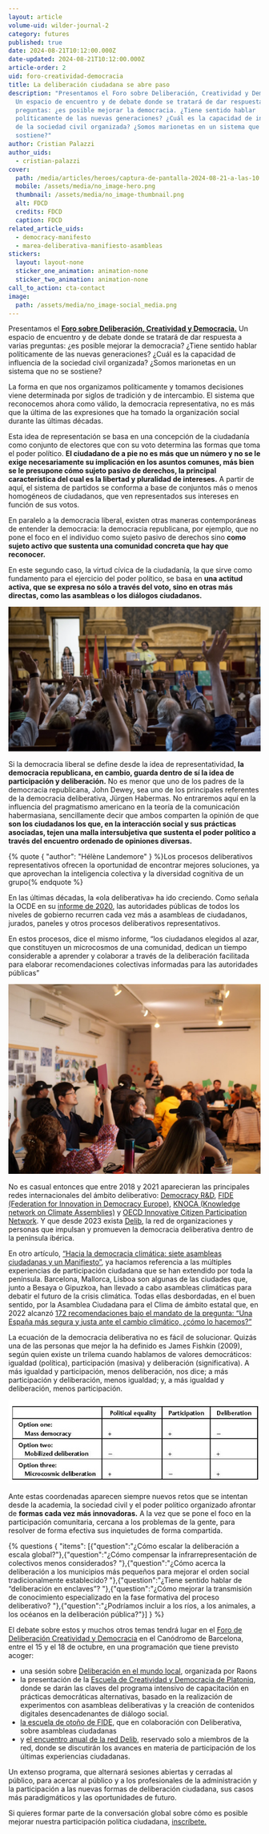 ```yaml
---
layout: article
volume-uid: wilder-journal-2
category: futures
published: true
date: 2024-08-21T10:12:00.000Z
date-updated: 2024-08-21T10:12:00.000Z
article-order: 2
uid: foro-creatividad-democracia
title: La deliberación ciudadana se abre paso
description: "Presentamos el Foro sobre Deliberación, Creatividad y Democracia.
  Un espacio de encuentro y de debate donde se tratará de dar respuesta a varias
  preguntas: ¿es posible mejorar la democracia. ¿Tiene sentido hablar
  políticamente de las nuevas generaciones? ¿Cuál es la capacidad de influencia
  de la sociedad civil organizada? ¿Somos marionetas en un sistema que no se
  sostiene?"
author: Cristian Palazzi
author_uids:
  - cristian-palazzi
cover:
  path: /media/articles/heroes/captura-de-pantalla-2024-08-21-a-las-10.12.27.png
  mobile: /assets/media/no_image-hero.png
  thumbnail: /assets/media/no_image-thumbnail.png
  alt: FDCD
  credits: FDCD
  caption: FDCD
related_article_uids:
  - democracy-manifesto
  - marea-deliberativa-manifiesto-asambleas
stickers:
  layout: layout-none
  sticker_one_animation: animation-none
  sticker_two_animation: animation-none
call_to_action: cta-contact
image:
  path: /assets/media/no_image-social_media.png
---
```

Presentamos el **[Foro sobre Deliberación, Creatividad y Democracia.](https://openspaces.platoniq.net/conferences/FDCD)** Un espacio de encuentro y de debate donde se tratará de dar respuesta a varias preguntas: ¿es posible mejorar la democracia? ¿Tiene sentido hablar políticamente de las nuevas generaciones? ¿Cuál es la capacidad de influencia de la sociedad civil organizada? ¿Somos marionetas en un sistema que no se sostiene?

La forma en que nos organizamos políticamente y tomamos decisiones viene determinada por siglos de tradición y de intercambio. El sistema que reconocemos ahora como válido, la democracia representativa, no es más que la última de las expresiones que ha tomado la organización social durante las últimas décadas. 

Esta idea de representación se basa en una concepción de la ciudadanía como conjunto de electores que con su voto determina las formas que toma el poder político. **El ciudadano de a pie no es más que un número y no se le exige necesariamente su implicación en los asuntos comunes, más bien se le presupone cómo sujeto pasivo de derechos, la principal característica del cual es la libertad y pluralidad de intereses.** A partir de aquí, el sistema de partidos se conforma a base de conjuntos más o menos homogéneos de ciudadanos, que ven representados sus intereses en función de sus votos.

En paralelo a la democracia liberal, existen otras maneras contemporáneas de entender la democracia: la democracia republicana, por ejemplo, que no pone el foco en el individuo como sujeto pasivo de derechos sino **como sujeto activo que sustenta una comunidad concreta que hay que reconocer.**

En este segundo caso, la virtud cívica de la ciudadanía, la que sirve como fundamento para el ejercicio del poder político, se basa en **una actitud activa, que se expresa no sólo a través del voto, sino en otras más directas, como las asambleas o los diálogos ciudadanos.**

![La Asamblea Ciudadana para el Clima aprueba sus recomendaciones](/media/captura-de-pantalla-2022-05-26-a-las-16.58.28.webp "La Asamblea Ciudadana para el Clima aprueba sus recomendaciones")

Si la democracia liberal se define desde la idea de representatividad, **la democracia republicana, en cambio, guarda dentro de sí la idea de participación y deliberación.** No es menor que uno de los padres de la democracia republicana, John Dewey, sea uno de los principales referentes de la democracia deliberativa, Jürgen Habermas. No entraremos aquí en la influencia del pragmatismo americano en la teoría de la comunicación habermasiana, sencillamente decir que ambos comparten la opinión de que **son los ciudadanos los que, en la interacción social y sus prácticas asociadas, tejen una malla intersubjetiva que sustenta el poder político a través del encuentro ordenado de opiniones diversas.** 

{% quote { "author": "Hélène Landemore" } %}Los procesos deliberativos representativos ofrecen la oportunidad de encontrar mejores soluciones, ya que aprovechan la inteligencia colectiva y la diversidad cognitiva de un grupo{% endquote %}

En las últimas décadas, la «ola deliberativa» ha ido creciendo. Como señala la OCDE en su [informe de 2020](https://www.oecd-ilibrary.org/governance/innovative-citizen-participation-and-new-democratic-institutions_339306da-en), las autoridades públicas de todos los niveles de gobierno recurren cada vez más a asambleas de ciudadanos, jurados, paneles y otros procesos deliberativos representativos. 

En estos procesos, dice el mismo informe, “los ciudadanos elegidos al azar, que constituyen un microcosmos de una comunidad, dedican un tiempo considerable a aprender y colaborar a través de la deliberación facilitada para elaborar recomendaciones colectivas informadas para las autoridades públicas” 

![Sesión preparatoria para el Diálogo Global sobre los Océanos, facilitada por Platoniq y Raons Públiques, organizada por Missions Publiques.](/media/photo_2024-08-20_16-57-29.jpg "Sesión preparatoria para el Diálogo Global sobre los Océanos, facilitada por Platoniq y Raons Públiques, organizada por Missions Publiques.")

No es casual entonces que entre 2018 y 2021 aparecieran las principales redes internacionales del ámbito deliberativo: [Democracy R&D](https://democracyrd.org/), [FIDE (Federation for Innovation in Democracy Europe)](https://www.fide.eu/), [KNOCA (Knowledge network on Climate Assemblies)](https://knoca.eu/) y [OECD Innovative Citizen Participation Network](https://www.oecd.org/governance/innovative-citizen-participation/). Y que desde 2023 exista [Delib](https://delibrede.net/), la red de organizaciones y personas que impulsan y promueven la democracia deliberativa dentro de la península ibérica.

En otro artículo, [“Hacia la democracia climática: siete asambleas ciudadanas y un Manifiesto”](https://journal.platoniq.net/es/wilder-journal-2/futures/marea-deliberativa-manifiesto-asambleas/), ya hacíamos referencia a las múltiples experiencias de participación ciudadana que se han extendido por toda la península. Barcelona, Mallorca, Lisboa son algunas de las ciudades que, junto a Besaya o Gipuzkoa, han llevado a cabo asambleas climáticas para debatir el futuro de la crisis climática. Todas ellas desbordadas, en el buen sentido, por la Asamblea Ciudadana para el Clima de ámbito estatal que, en 2022 alcanzó [172 recomendaciones bajo el mandato de la pregunta: “Una España más segura y justa ante el cambio climático, ¿cómo lo hacemos?”](https://asambleaciudadanadelcambioclimatico.es/wp-content/uploads/2022/06/Informe-recomendaciones-Asamblea-Ciudadana-Clima_ESP.pdf)

La ecuación de la democracia deliberativa no es fácil de solucionar. Quizás una de las personas que mejor la ha definido es James Fishkin (2009), según quien existe un trilema cuando hablamos de valores democráticos: igualdad (política), participación (masiva) y deliberación (significativa). A más igualdad y participación, menos deliberación, nos dice; a más participación y deliberación, menos igualdad; y, a más igualdad y deliberación, menos participación. 

![Trilema de Fishkin](/media/fishkin_trilemma.jpg "Trilema de Fishkin")

Ante estas coordenadas aparecen siempre nuevos retos que se intentan desde la academia, la sociedad civil y el poder político organizado afrontar de **formas cada vez más innovadoras.** A la vez que se pone el foco en la participación comunitaria, cercana a los problemas de la gente, para resolver de forma efectiva sus inquietudes de forma compartida.

{% questions { "items": [{"question":"¿Cómo escalar la deliberación a escala global?"},{"question":"¿Cómo compensar la infrarrepresentación de colectivos menos considerados? "},{"question":"¿Cómo acerca la deliberación a los municipios más pequeños para mejorar el orden social tradicionalmente establecido? "},{"question":"¿Tiene sentido hablar de “deliberación en enclaves”? "},{"question":"¿Cómo mejorar la transmisión de conocimiento especializado en la fase formativa del proceso deliberativo? "},{"question":"¿Podríamos incluir a los ríos, a los animales, a los océanos en la deliberación pública?"}] } %}

El debate sobre estos y muchos otros temas tendrá lugar en el [Foro de Deliberación Creatividad y Democracia](https://openspaces.platoniq.net/conferences/FDCD) en el Canódromo de Barcelona, entre el 15 y el 18 de octubre, en una programación que tiene previsto acoger:

* una sesión sobre [Deliberación en el mundo local](https://openspaces.platoniq.net/conferences/FDCD/f/420/meetings/196), organizada por Raons
* la presentación de la [Escuela de Creatividad y Democracia de Platoniq](https://openspaces.platoniq.net/conferences/FDCD/f/420/meetings/200), donde se darán las claves del programa intensivo de capacitación en prácticas democráticas alternativas, basado en la realización de experimentos con asambleas deliberativas y la creación de contenidos digitales desencadenantes de diálogo social.
* [la escuela de otoño de FIDE](https://openspaces.platoniq.net/conferences/FDCD/f/420/meetings/195), que en colaboración con Deliberativa, sobre asambleas ciudadanas
* y [el encuentro anual de la red Delib](https://openspaces.platoniq.net/conferences/FDCD/f/420/meetings/197), reservado solo a miembros de la red, donde se discutirán los avances en materia de participación de los últimas experiencias ciudadanas.

Un extenso programa, que alternará sesiones abiertas y cerradas al público, para acercar al público y a los profesionales de la administración y la participación a las nuevas formas de deliberación ciudadana, sus casos más paradigmáticos y las oportunidades de futuro.

Si quieres formar parte de la conversación global sobre cómo es posible mejorar nuestra participación política ciudadana, [inscríbete.](https://openspaces.platoniq.net/conferences/FDCD)
